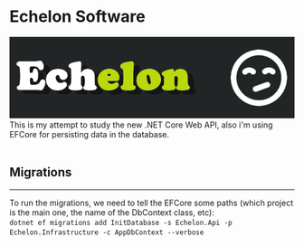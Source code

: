 # Echelon Software
![banner image](./assets/banner.png)
<br>
This is my attempt to study the new .NET Core Web API, also i'm using EFCore for persisting data in the database. <br>
<br>
## Migrations
---
To run the migrations, we need to tell the EFCore some paths (which project is the main one, the name of the DbContext class, etc): <br>
`dotnet ef migrations add InitDatabase -s Echelon.Api -p Echelon.Infrastructure -c AppDbContext --verbose` <br>